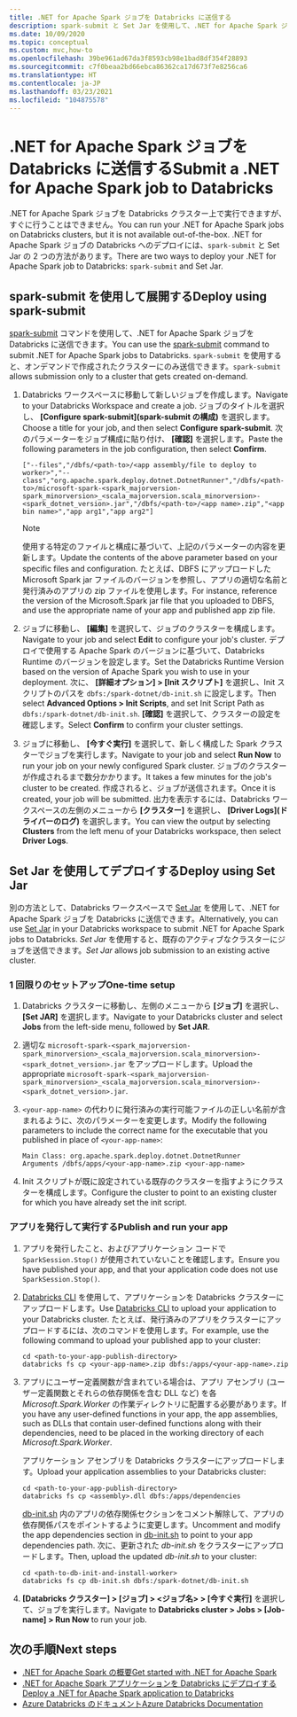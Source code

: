 ```yaml
---
title: .NET for Apache Spark ジョブを Databricks に送信する
description: spark-submit と Set Jar を使用して、.NET for Apache Spark ジョブを Databricks に送信する方法について説明します。
ms.date: 10/09/2020
ms.topic: conceptual
ms.custom: mvc,how-to
ms.openlocfilehash: 39be961ad67da3f8593cb98e1bad8df354f28893
ms.sourcegitcommit: c7f0beaa2bd66ebca86362ca17d673f7e8256ca6
ms.translationtype: HT
ms.contentlocale: ja-JP
ms.lasthandoff: 03/23/2021
ms.locfileid: "104875578"
---
```

# <a name="submit-a-net-for-apache-spark-job-to-databricks"></a><span data-ttu-id="adc65-103">.NET for Apache Spark ジョブを Databricks に送信する</span><span class="sxs-lookup"><span data-stu-id="adc65-103">Submit a .NET for Apache Spark job to Databricks</span></span>

<span data-ttu-id="adc65-104">.NET for Apache Spark ジョブを Databricks クラスター上で実行できますが、すぐに行うことはできません。</span><span class="sxs-lookup"><span data-stu-id="adc65-104">You can run your .NET for Apache Spark jobs on Databricks clusters, but it is not available out-of-the-box.</span></span> <span data-ttu-id="adc65-105">.NET for Apache Spark ジョブの Databricks へのデプロイには、`spark-submit` と Set Jar の 2 つの方法があります。</span><span class="sxs-lookup"><span data-stu-id="adc65-105">There are two ways to deploy your .NET for Apache Spark job to Databricks: `spark-submit` and Set Jar.</span></span>

## <a name="deploy-using-spark-submit"></a><span data-ttu-id="adc65-106">spark-submit を使用して展開する</span><span class="sxs-lookup"><span data-stu-id="adc65-106">Deploy using spark-submit</span></span>

<span data-ttu-id="adc65-107">[spark-submit](https://spark.apache.org/docs/latest/submitting-applications.html) コマンドを使用して、.NET for Apache Spark ジョブを Databricks に送信できます。</span><span class="sxs-lookup"><span data-stu-id="adc65-107">You can use the [spark-submit](https://spark.apache.org/docs/latest/submitting-applications.html) command to submit .NET for Apache Spark jobs to Databricks.</span></span> <span data-ttu-id="adc65-108">`spark-submit` を使用すると、オンデマンドで作成されたクラスターにのみ送信できます。</span><span class="sxs-lookup"><span data-stu-id="adc65-108">`spark-submit` allows submission only to a cluster that gets created on-demand.</span></span>

1. <span data-ttu-id="adc65-109">Databricks ワークスペースに移動して新しいジョブを作成します。</span><span class="sxs-lookup"><span data-stu-id="adc65-109">Navigate to your Databricks Workspace and create a job.</span></span> <span data-ttu-id="adc65-110">ジョブのタイトルを選択し、 **[Configure spark-submit]\(spark-submit の構成\)** を選択します。</span><span class="sxs-lookup"><span data-stu-id="adc65-110">Choose a title for your job, and then select **Configure spark-submit**.</span></span> <span data-ttu-id="adc65-111">次のパラメーターをジョブ構成に貼り付け、 **[確認]** を選択します。</span><span class="sxs-lookup"><span data-stu-id="adc65-111">Paste the following parameters in the job configuration, then select **Confirm**.</span></span>

    ```
    ["--files","/dbfs/<path-to>/<app assembly/file to deploy to worker>","--class","org.apache.spark.deploy.dotnet.DotnetRunner","/dbfs/<path-to>/microsoft-spark-<spark_majorversion-spark_minorversion>_<scala_majorversion.scala_minorversion>-<spark_dotnet_version>.jar","/dbfs/<path-to>/<app name>.zip","<app bin name>","app arg1","app arg2"]
    ```

    > [!NOTE]
    > <span data-ttu-id="adc65-112">使用する特定のファイルと構成に基づいて、上記のパラメーターの内容を更新します。</span><span class="sxs-lookup"><span data-stu-id="adc65-112">Update the contents of the above parameter based on your specific files and configuration.</span></span> <span data-ttu-id="adc65-113">たとえば、DBFS にアップロードした Microsoft Spark jar ファイルのバージョンを参照し、アプリの適切な名前と発行済みのアプリの zip ファイルを使用します。</span><span class="sxs-lookup"><span data-stu-id="adc65-113">For instance, reference the version of the Microsoft.Spark jar file that you uploaded to DBFS, and use the appropriate name of your app and published app zip file.</span></span>

2. <span data-ttu-id="adc65-114">ジョブに移動し、 **[編集]** を選択して、ジョブのクラスターを構成します。</span><span class="sxs-lookup"><span data-stu-id="adc65-114">Navigate to your job and select **Edit** to configure your job's cluster.</span></span> <span data-ttu-id="adc65-115">デプロイで使用する Apache Spark のバージョンに基づいて、Databricks Runtime のバージョンを設定します。</span><span class="sxs-lookup"><span data-stu-id="adc65-115">Set the Databricks Runtime Version based on the version of Apache Spark you wish to use in your deployment.</span></span> <span data-ttu-id="adc65-116">次に、 **[詳細オプション] > [Init スクリプト]** を選択し、Init スクリプトのパスを `dbfs:/spark-dotnet/db-init.sh` に設定します。</span><span class="sxs-lookup"><span data-stu-id="adc65-116">Then select **Advanced Options > Init Scripts**, and set Init Script Path as `dbfs:/spark-dotnet/db-init.sh`.</span></span> <span data-ttu-id="adc65-117">**[確認]** を選択して、クラスターの設定を確認します。</span><span class="sxs-lookup"><span data-stu-id="adc65-117">Select **Confirm** to confirm your cluster settings.</span></span>

3. <span data-ttu-id="adc65-118">ジョブに移動し、 **[今すぐ実行]** を選択して、新しく構成した Spark クラスターでジョブを実行します。</span><span class="sxs-lookup"><span data-stu-id="adc65-118">Navigate to your job and select **Run Now** to run your job on your newly configured Spark cluster.</span></span> <span data-ttu-id="adc65-119">ジョブのクラスターが作成されるまで数分かかります。</span><span class="sxs-lookup"><span data-stu-id="adc65-119">It takes a few minutes for the job's cluster to be created.</span></span> <span data-ttu-id="adc65-120">作成されると、ジョブが送信されます。</span><span class="sxs-lookup"><span data-stu-id="adc65-120">Once it is created, your job will be submitted.</span></span> <span data-ttu-id="adc65-121">出力を表示するには、Databricks ワークスペースの左側のメニューから **[クラスター]** を選択し、 **[Driver Logs]\(ドライバーのログ\)** を選択します。</span><span class="sxs-lookup"><span data-stu-id="adc65-121">You can view the output by selecting **Clusters** from the left menu of your Databricks workspace, then select **Driver Logs**.</span></span>

## <a name="deploy-using-set-jar"></a><span data-ttu-id="adc65-122">Set Jar を使用してデプロイする</span><span class="sxs-lookup"><span data-stu-id="adc65-122">Deploy using Set Jar</span></span>

<span data-ttu-id="adc65-123">別の方法として、Databricks ワークスペースで [Set Jar](/azure/databricks/jobs#--create-a-job) を使用して、.NET for Apache Spark ジョブを Databricks に送信できます。</span><span class="sxs-lookup"><span data-stu-id="adc65-123">Alternatively, you can use [Set Jar](/azure/databricks/jobs#--create-a-job) in your Databricks workspace to submit .NET for Apache Spark jobs to Databricks.</span></span> <span data-ttu-id="adc65-124">*Set Jar* を使用すると、既存のアクティブなクラスターにジョブを送信できます。</span><span class="sxs-lookup"><span data-stu-id="adc65-124">*Set Jar* allows job submission to an existing active cluster.</span></span>

### <a name="one-time-setup"></a><span data-ttu-id="adc65-125">1 回限りのセットアップ</span><span class="sxs-lookup"><span data-stu-id="adc65-125">One-time setup</span></span>

1. <span data-ttu-id="adc65-126">Databricks クラスターに移動し、左側のメニューから **[ジョブ]** を選択し、 **[Set JAR]** を選択します。</span><span class="sxs-lookup"><span data-stu-id="adc65-126">Navigate to your Databricks cluster and select **Jobs** from the left-side menu, followed by **Set JAR**.</span></span>

2. <span data-ttu-id="adc65-127">適切な `microsoft-spark-<spark_majorversion-spark_minorversion>_<scala_majorversion.scala_minorversion>-<spark_dotnet_version>.jar` をアップロードします。</span><span class="sxs-lookup"><span data-stu-id="adc65-127">Upload the appropriate `microsoft-spark-<spark_majorversion-spark_minorversion>_<scala_majorversion.scala_minorversion>-<spark_dotnet_version>.jar`.</span></span>

3. <span data-ttu-id="adc65-128">`<your-app-name>` の代わりに発行済みの実行可能ファイルの正しい名前が含まれるように、次のパラメーターを変更します。</span><span class="sxs-lookup"><span data-stu-id="adc65-128">Modify the following parameters to include the correct name for the executable that you published in place of `<your-app-name>`:</span></span>

    ```
    Main Class: org.apache.spark.deploy.dotnet.DotnetRunner
    Arguments /dbfs/apps/<your-app-name>.zip <your-app-name>
    ```

4. <span data-ttu-id="adc65-129">Init スクリプトが既に設定されている既存のクラスターを指すようにクラスターを構成します。</span><span class="sxs-lookup"><span data-stu-id="adc65-129">Configure the cluster to point to an existing cluster for which you have already set the init script.</span></span>

### <a name="publish-and-run-your-app"></a><span data-ttu-id="adc65-130">アプリを発行して実行する</span><span class="sxs-lookup"><span data-stu-id="adc65-130">Publish and run your app</span></span>

1. <span data-ttu-id="adc65-131">アプリを発行したこと、およびアプリケーション コードで `SparkSession.Stop()` が使用されていないことを確認します。</span><span class="sxs-lookup"><span data-stu-id="adc65-131">Ensure you have published your app, and that your application code does not use `SparkSession.Stop()`.</span></span>

2. <span data-ttu-id="adc65-132">[Databricks CLI](/azure/databricks/dev-tools/databricks-cli) を使用して、アプリケーションを Databricks クラスターにアップロードします。</span><span class="sxs-lookup"><span data-stu-id="adc65-132">Use [Databricks CLI](/azure/databricks/dev-tools/databricks-cli) to upload your application to your Databricks cluster.</span></span> <span data-ttu-id="adc65-133">たとえば、発行済みのアプリをクラスターにアップロードするには、次のコマンドを使用します。</span><span class="sxs-lookup"><span data-stu-id="adc65-133">For example, use the following command to upload your published app to your cluster:</span></span>

    ```console
    cd <path-to-your-app-publish-directory>
    databricks fs cp <your-app-name>.zip dbfs:/apps/<your-app-name>.zip
    ```

3. <span data-ttu-id="adc65-134">アプリにユーザー定義関数が含まれている場合は、アプリ アセンブリ (ユーザー定義関数とそれらの依存関係を含む DLL など) を各 *Microsoft.Spark.Worker* の作業ディレクトリに配置する必要があります。</span><span class="sxs-lookup"><span data-stu-id="adc65-134">If you have any user-defined functions in your app, the app assemblies, such as DLLs that contain user-defined functions along with their dependencies, need to be placed in the working directory of each *Microsoft.Spark.Worker*.</span></span>

    <span data-ttu-id="adc65-135">アプリケーション アセンブリを Databricks クラスターにアップロードします。</span><span class="sxs-lookup"><span data-stu-id="adc65-135">Upload your application assemblies to your Databricks cluster:</span></span>

    ```console
    cd <path-to-your-app-publish-directory>
    databricks fs cp <assembly>.dll dbfs:/apps/dependencies
    ```

    <span data-ttu-id="adc65-136">[db-init.sh](https://github.com/dotnet/spark/blob/main/deployment/db-init.sh) 内のアプリの依存関係セクションをコメント解除して、アプリの依存関係パスをポイントするように変更します。</span><span class="sxs-lookup"><span data-stu-id="adc65-136">Uncomment and modify the app dependencies section in [db-init.sh](https://github.com/dotnet/spark/blob/main/deployment/db-init.sh) to point to your app dependencies path.</span></span> <span data-ttu-id="adc65-137">次に、更新された *db-init.sh* をクラスターにアップロードします。</span><span class="sxs-lookup"><span data-stu-id="adc65-137">Then, upload the updated *db-init.sh* to your cluster:</span></span>

    ```console
    cd <path-to-db-init-and-install-worker>
    databricks fs cp db-init.sh dbfs:/spark-dotnet/db-init.sh
    ```

4. <span data-ttu-id="adc65-138">**[Databricks クラスター] > [ジョブ] > <ジョブ名> > [今すぐ実行]** を選択して、ジョブを実行します。</span><span class="sxs-lookup"><span data-stu-id="adc65-138">Navigate to **Databricks cluster > Jobs > [Job-name] > Run Now** to run your job.</span></span>

## <a name="next-steps"></a><span data-ttu-id="adc65-139">次の手順</span><span class="sxs-lookup"><span data-stu-id="adc65-139">Next steps</span></span>

* [<span data-ttu-id="adc65-140">.NET for Apache Spark の概要</span><span class="sxs-lookup"><span data-stu-id="adc65-140">Get started with .NET for Apache Spark</span></span>](../tutorials/get-started.md)
* [<span data-ttu-id="adc65-141">.NET for Apache Spark アプリケーションを Databricks にデプロイする</span><span class="sxs-lookup"><span data-stu-id="adc65-141">Deploy a .NET for Apache Spark application to Databricks</span></span>](../tutorials/databricks-deployment.md)
* [<span data-ttu-id="adc65-142">Azure Databricks のドキュメント</span><span class="sxs-lookup"><span data-stu-id="adc65-142">Azure Databricks Documentation</span></span>](/azure/azure-databricks/)
